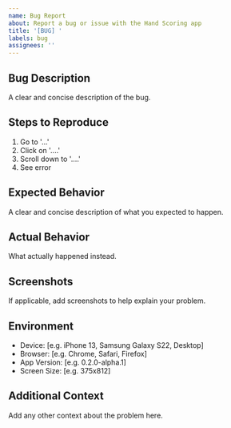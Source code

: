 ```yaml
---
name: Bug Report
about: Report a bug or issue with the Hand Scoring app
title: '[BUG] '
labels: bug
assignees: ''
---
```


## Bug Description
A clear and concise description of the bug.

## Steps to Reproduce
1. Go to '...'
2. Click on '....'
3. Scroll down to '....'
4. See error

## Expected Behavior
A clear and concise description of what you expected to happen.

## Actual Behavior
What actually happened instead.

## Screenshots
If applicable, add screenshots to help explain your problem.

## Environment
- Device: [e.g. iPhone 13, Samsung Galaxy S22, Desktop]
- Browser: [e.g. Chrome, Safari, Firefox]
- App Version: [e.g. 0.2.0-alpha.1]
- Screen Size: [e.g. 375x812]

## Additional Context
Add any other context about the problem here.
